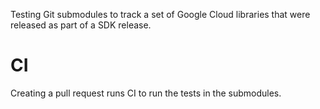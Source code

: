 Testing Git submodules to track a set of Google Cloud libraries
that were released as part of a SDK release.

# CI

Creating a pull request runs CI to run the tests in the submodules.

